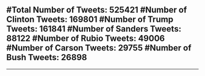 #Total Number of Tweets: 525421 
#Number of Clinton Tweets: 169801
#Number of Trump Tweets: 161841
#Number of Sanders Tweets: 88122
#Number of Rubio Tweets: 49006
#Number of Carson Tweets: 29755
#Number of Bush Tweets: 26898
---
---
